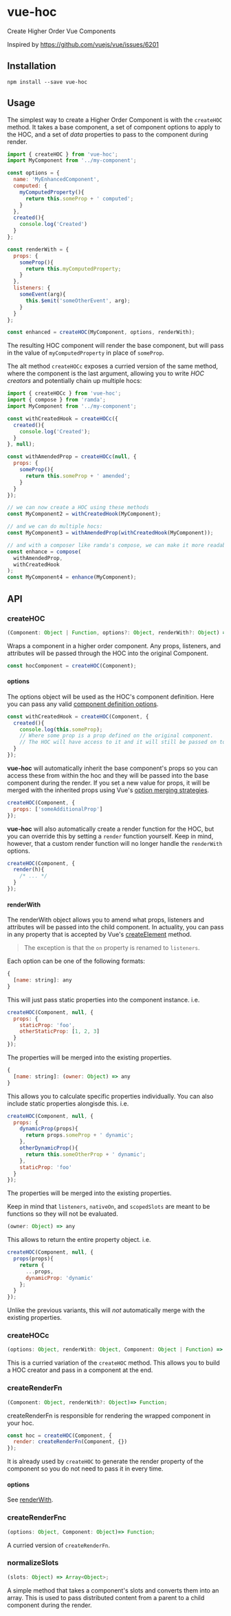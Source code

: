 # vue-hoc
Create Higher Order Vue Components

Inspired by https://github.com/vuejs/vue/issues/6201

## Installation
```
npm install --save vue-hoc
```

## Usage
The simplest way to create a Higher Order Component is with the `createHOC` method. It takes a base component, a set of component options to apply to the HOC, and a set of *data* properties to pass to the component during render.
```js
import { createHOC } from 'vue-hoc';
import MyComponent from '../my-component';

const options = {
  name: 'MyEnhancedComponent',
  computed: {
    myComputedProperty(){
      return this.someProp + ' computed';
    }
  },
  created(){
    console.log('Created')
  }
};

const renderWith = {
  props: {
    someProp(){
      return this.myComputedProperty;
    }
  },
  listeners: {
    someEvent(arg){
      this.$emit('someOtherEvent', arg);
    }
  }
};

const enhanced = createHOC(MyComponent, options, renderWith);
```
The resulting HOC component will render the base component, but will pass in the value of `myComputedProperty` in place of `someProp`.

The alt method `createHOCc` exposes a curried version of the same method, where the component is the last argument, allowing you to write *HOC creators* and potentially chain up multiple hocs:
```js
import { createHOCc } from 'vue-hoc';
import { compose } from 'ramda';
import MyComponent from '../my-component';

const withCreatedHook = createHOCc({
  created(){
    console.log('Created');
  }
}, null);

const withAmendedProp = createHOCc(null, {
  props: {
    someProp(){
      return this.someProp + ' amended';
    }
  }
});

// we can now create a HOC using these methods
const MyComponent2 = withCreatedHook(MyComponent);

// and we can do multiple hocs:
const MyComponent3 = withAmendedProp(withCreatedHook(MyComponent));

// and with a composer like ramda's compose, we can make it more readable:
const enhance = compose(
  withAmendedProp,
  withCreatedHook
);
const MyComponent4 = enhance(MyComponent);
```

## API
### createHOC
```js
(Component: Object | Function, options?: Object, renderWith?: Object) => Object;
```
Wraps a component in a higher order component. Any props, listeners, and attributes will be passed through the HOC into the original Component.
```js
const hocComponent = createHOC(Component);
```

#### options
The options object will be used as the HOC's component definition. Here you can pass any valid [component definition options](https://vuejs.org/v2/api/#Options-Data).
```js
const withCreatedHook = createHOC(Component, {
  created(){
    console.log(this.someProp);
    // Where some prop is a prop defined on the original component.
    // The HOC will have access to it and it will still be passed on to the original component.
  }
});
```
**vue-hoc** will automatically inherit the base component's props so you can access these from within the hoc and they will be passed into the base component during the render. If you set a new value for props, it will be merged with the inherited props using Vue's [option merging strategies](https://vuejs.org/v2/api/#optionMergeStrategies).
```js
createHOC(Component, {
  props: ['someAdditionalProp']
});
```

**vue-hoc** will also automatically create a render function for the HOC, but you can override this by setting a `render` function yourself. Keep in mind, however, that a custom render function will no longer handle the `renderWith` options.
```js
createHOC(Component, {
  render(h){
    /* ... */
  }
});
```

#### renderWith
The renderWith object allows you to amend what props, listeners and attributes will be passed into the child component. In actuality, you can pass in any property that is accepted by Vue's [createElement](https://vuejs.org/v2/guide/render-function.html#The-Data-Object-In-Depth) method.

>The exception is that the `on` property is renamed to `listeners`.

Each option can be one of the following formats:
```js
{
  [name: string]: any
}
```
This will just pass static properties into the component instance. i.e.
```js
createHOC(Component, null, {
  props: {
    staticProp: 'foo',
    otherStaticProp: [1, 2, 3]
  }
});
```
The properties will be merged into the existing properties.

```js
{
  [name: string]: (owner: Object) => any
}
```
This allows you to calculate specific properties individually. You can also include static properties alongisde this. i.e.
```js
createHOC(Component, null, {
  props: {
    dynamicProp(props){
      return props.someProp + ' dynamic';
    },
    otherDynamicProp(){
      return this.someOtherProp + ' dynamic';
    },
    staticProp: 'foo'
  }
});
```
The properties will be merged into the existing properties.

Keep in mind that `listeners`, `nativeOn`, and `scopedSlots` are meant to be functions so they will not be evaluated.

```js
(owner: Object) => any
```
This allows to return the entire property object. i.e.
```js
createHOC(Component, null, {
  props(props){
    return {
      ...props,
      dynamicProp: 'dynamic'
    };
  }
});
```
Unlike the previous variants, this will *not* automatically merge with the existing properties.

### createHOCc
```js
(options: Object, renderWith: Object, Component: Object | Function) => Object;
```
This is a curried variation of the `createHOC` method. This allows you to build a HOC creator and pass in a component at the end.

### createRenderFn
```js
(Component: Object, renderWith?: Object)=> Function;
```
createRenderFn is responsible for rendering the wrapped component in your hoc.
```js
const hoc = createHOC(Component, {
  render: createRenderFn(Component, {})
});
```
It is already used by `createHOC` to generate the render property of the component so you do not need to pass it in every time.

#### options
See [renderWith](#renderWith).

### createRenderFnc
```js
(options: Object, Component: Object)=> Function;
```
A curried version of `createRenderFn`.

### normalizeSlots
```js
(slots: Object) => Array<Object>;
```
A simple method that takes a component's slots and converts them into an array. This is used to pass distributed content from a parent to a child component during the render.
